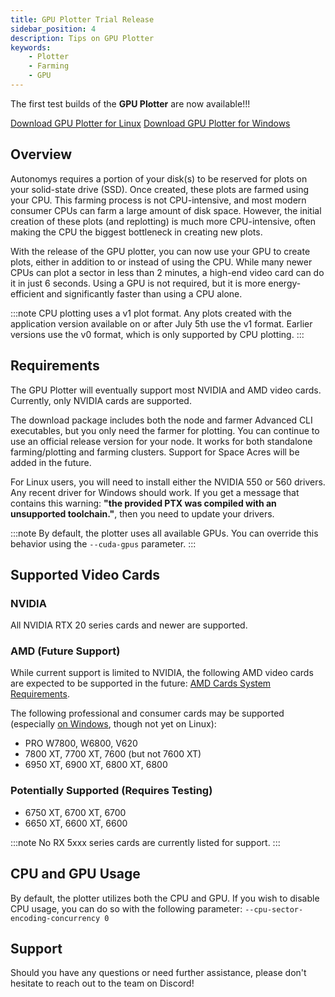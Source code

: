 ```yaml
---
title: GPU Plotter Trial Release
sidebar_position: 4
description: Tips on GPU Plotter
keywords:
    - Plotter
    - Farming
    - GPU
---
```


The first test builds of the **GPU Plotter** are now available!!!

[Download GPU Plotter for Linux](https://github.com/autonomys/subspace/actions/runs/10850781628)
[Download GPU Plotter for Windows](https://github.com/autonomys/subspace/actions/runs/10849228997)

## Overview

Autonomys requires a portion of your disk(s) to be reserved for plots on your solid-state drive (SSD). Once created, these plots are farmed using your CPU. This farming process is not CPU-intensive, and most 
modern consumer CPUs can farm a large amount of disk space. However, the initial creation of these plots (and replotting) is much more CPU-intensive, often making the CPU the biggest bottleneck in creating new plots.

With the release of the GPU plotter, you can now use your GPU to create plots, either in addition to or instead of using the CPU. While many newer CPUs can plot a sector in less than 2 minutes, a high-end video card 
can do it in just 6 seconds. Using a GPU is not required, but it is more energy-efficient and significantly faster than using a CPU alone.

:::note
CPU plotting uses a v1 plot format. Any plots created with the application version available on or after July 5th use the v1 format. Earlier versions use the v0 format, which is only supported by CPU plotting.
:::

## Requirements

The GPU Plotter will eventually support most NVIDIA and AMD video cards. Currently, only NVIDIA cards are supported.

The download package includes both the node and farmer Advanced CLI executables, but you only need the farmer for plotting. You can continue to use an official release version for your node. It works for both standalone 
farming/plotting and farming clusters. Support for Space Acres will be added in the future.

For Linux users, you will need to install either the NVIDIA 550 or 560 drivers. Any recent driver for Windows should work. If you get a message that contains this warning: **"the provided PTX was compiled with an unsupported toolchain."**, 
then you need to update your drivers.

:::note
By default, the plotter uses all available GPUs. You can override this behavior using the `--cuda-gpus` parameter.
:::

## Supported Video Cards

### NVIDIA

All NVIDIA RTX 20 series cards and newer are supported.

### AMD (Future Support) 

While current support is limited to NVIDIA, the following AMD video cards are expected to be supported in the future:
[AMD Cards System Requirements](https://rocm.docs.amd.com/projects/install-on-linux/en/latest/reference/system-requirements.html). 

The following professional and consumer cards may be supported (especially [on Windows](https://rocm.docs.amd.com/projects/install-on-windows/en/docs-6.2.0/reference/system-requirements.html), though not yet on Linux):

- PRO W7800, W6800, V620
- 7800 XT, 7700 XT, 7600 (but not 7600 XT)
- 6950 XT, 6900 XT, 6800 XT, 6800

### Potentially Supported (Requires Testing)

- 6750 XT, 6700 XT, 6700
- 6650 XT, 6600 XT, 6600

:::note
No RX 5xxx series cards are currently listed for support.
:::

## CPU and GPU Usage

By default, the plotter utilizes both the CPU and GPU. If you wish to disable CPU usage, you can do so with the following parameter: `--cpu-sector-encoding-concurrency 0`

## Support

Should you have any questions or need further assistance, please don't hesitate to reach out to the team on Discord!